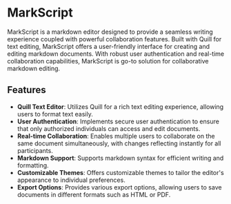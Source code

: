 # MarkScript 

MarkScript is a markdown editor designed to provide a seamless writing experience coupled with powerful collaboration features. Built with Quill for text editing, MarkScript offers a user-friendly interface for creating and editing markdown documents. With robust user authentication and real-time collaboration capabilities, MarkScript is go-to solution for collaborative markdown editing.

## Features

- **Quill Text Editor**: Utilizes Quill for a rich text editing experience, allowing users to format text easily.
- **User Authentication**: Implements secure user authentication to ensure that only authorized individuals can access and edit documents.
- **Real-time Collaboration**: Enables multiple users to collaborate on the same document simultaneously, with changes reflecting instantly for all participants.
- **Markdown Support**: Supports markdown syntax for efficient writing and formatting.
- **Customizable Themes**: Offers customizable themes to tailor the editor's appearance to individual preferences.
- **Export Options**: Provides various export options, allowing users to save documents in different formats such as HTML or PDF.
